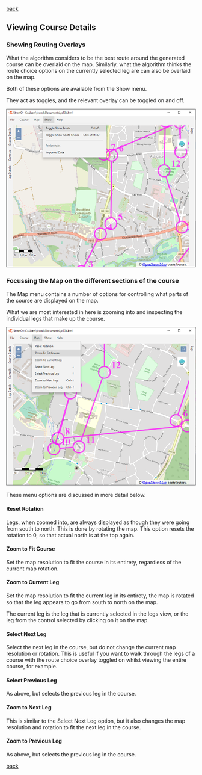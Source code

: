 [back](./index.md)

## Viewing Course Details

### Showing Routing Overlays

What the algorithm considers to be the best route around the generated course can be overlaid on the map. Similarly, what the 
algorithm thinks the route choice options on the currently selected leg are can also be overlaid on the map.

Both of these options are available from the Show menu.

They act as toggles, and the relevant overlay can be toggled on and off.

![Image](./doc/showmenu.png)

### Focussing the Map on the different sections of the course

The Map menu contains a number of options for controlling what parts of the course are displayed on the map.

What we are most interested in here is zooming into and inspecting the individual legs that make up the course.


![Image](./doc/mapmenu.png)

These menu options are discussed in more detail below.

#### Reset Rotation
Legs, when zoomed into, are always displayed as though they were going from south to north. This is done by
rotating the map. This option resets the rotation to 0, so that actual north is at the top again.

#### Zoom to Fit Course
Set the map resolution to fit the course in its entirety, regardless of the current map rotation.

#### Zoom to Current Leg
Set the map resolution to fit the current leg in its entirety, the map is rotated so that the leg appears 
to go from south to north on the map.

The current leg is the leg that is currently selected in the legs view, or the leg from the control selected 
by clicking on it on the map.

#### Select Next Leg
Select the next leg in the course, but do not change the current map resolution or rotation. This is useful if you want to walk
through the legs of a course with the route choice overlay toggled on whilst viewing the entire course, for example.

#### Select Previous Leg
As above, but selects the previous leg in the course.

#### Zoom to Next Leg
This is similar to the Select Next Leg option, but it also changes the map resolution and rotation to fit the next leg in the course.

#### Zoom to Previous Leg
As above, but selects the previous leg in the course.




[back](./index.md)